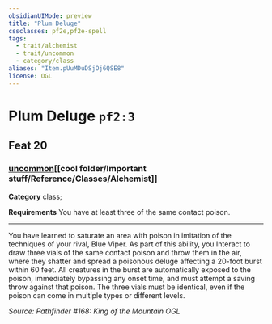```yaml
---
obsidianUIMode: preview
title: "Plum Deluge"
cssclasses: pf2e,pf2e-spell
tags:
  - trait/alchemist
  - trait/uncommon
  - category/class
aliases: "Item.pUuMDuDSjOj6QSE8"
license: OGL
---
```

# Plum Deluge `pf2:3`
## Feat 20
### [uncommon](cool%20folder/Important%20stuff/Bestiary/zz_traits/uncommon.md "Uncommon Rarity Trait")[[cool folder/Important stuff/Reference/Classes/Alchemist]]

**Category** class; 




**Requirements** You have at least three of the same contact poison.

* * *

You have learned to saturate an area with poison in imitation of the techniques of your rival, Blue Viper. As part of this ability, you Interact to draw three vials of the same contact poison and throw them in the air, where they shatter and spread a poisonous deluge affecting a 20-foot burst within 60 feet. All creatures in the burst are automatically exposed to the poison, immediately bypassing any onset time, and must attempt a saving throw against that poison. The three vials must be identical, even if the poison can come in multiple types or different levels.

*Source: Pathfinder #168: King of the Mountain*
*OGL*